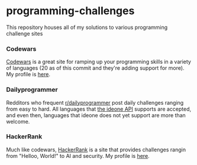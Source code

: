 # programming-challenges

This repository houses all of my solutions to various programming challenge sites

### Codewars
[Codewars][codewars] is a great site for ramping up your programming skills in a variety of
languages (20 as of this commit and they're adding support for more). My profile is
[here][codewars profile].

### Dailyprogrammer
Redditors who frequent [r/dailyprogrammer][dailyprogrammer] post daily challenges ranging
from easy to hard. All languages that [the ideone API][ideone] supports are accepted, and
even then, languages that ideone does not yet support are more than welcome.

### HackerRank
Much like codewars, [HackerRank][hackerrank] is a site that provides challenges rangin from
"Helloo, World!" to AI and security. My profile is [here][hackerrank profile].



[codewars]: https://www.codewars.com
[codewars profile]: https://www.codewars.com/users/KevOrr

[dailyprogrammer]: https://www.reddit.com/r/dailyprogrammer/

[hackerrank]: https://www.hackerrank.com/
[hackerrank profile]: https://www.hackerrank.com/kevinorr54

[ideone]: http://ideone.com/
